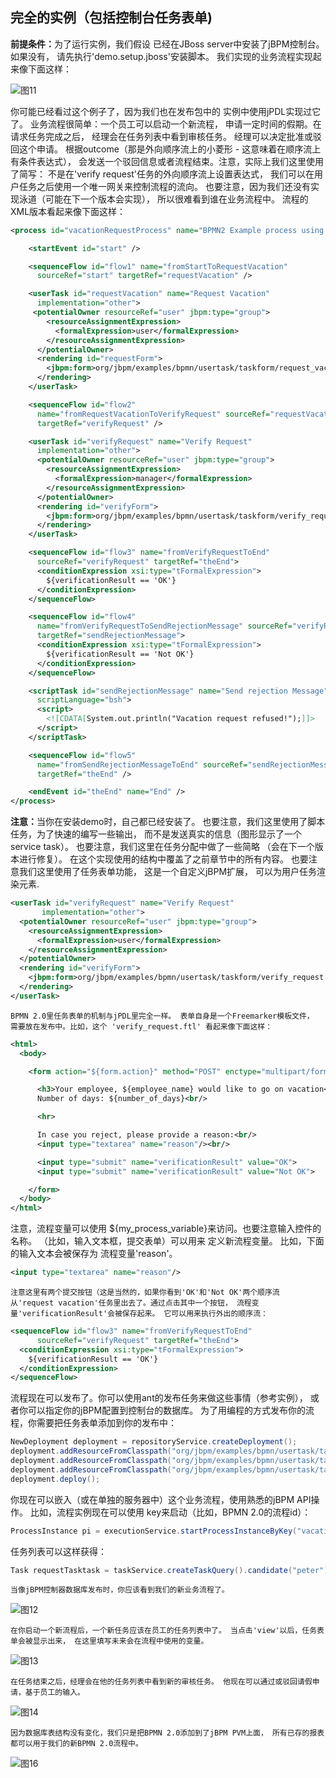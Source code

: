 ## 完全的实例（包括控制台任务表单)
<strong>前提条件：</strong>为了运行实例，我们假设 已经在JBoss server中安装了jBPM控制台。如果没有， 请先执行'demo.setup.jboss'安装脚本。
	我们实现的业务流程实现起来像下面这样：

![图11](/java框架/activiti/img/act12.png)

<p>
	你可能已经看过这个例子了，因为我们也在发布包中的 实例中使用jPDL实现过它了。 
	业务流程很简单：一个员工可以启动一个新流程， 申请一定时间的假期。在请求任务完成之后， 经理会在任务列表中看到审核任务。 经理可以决定批准或驳回这个申请。 根据outcome（那是外向顺序流上的小菱形 - 这意味着在顺序流上有条件表达式）， 会发送一个驳回信息或者流程结束。注意，实际上我们这里使用了简写： 不是在'verify request'任务的外向顺序流上设置表达式， 我们可以在用户任务之后使用一个唯一网关来控制流程的流向。 也要注意，因为我们还没有实现泳道（可能在下一个版本会实现）， 所以很难看到谁在业务流程中。 
	流程的XML版本看起来像下面这样：

```xml
<process id="vacationRequestProcess" name="BPMN2 Example process using task forms">

    <startEvent id="start" />

    <sequenceFlow id="flow1" name="fromStartToRequestVacation"
      sourceRef="start" targetRef="requestVacation" />

    <userTask id="requestVacation" name="Request Vacation"
      implementation="other">
     <potentialOwner resourceRef="user" jbpm:type="group">
        <resourceAssignmentExpression>
          <formalExpression>user</formalExpression>
        </resourceAssignmentExpression>
      </potentialOwner>
      <rendering id="requestForm">
        <jbpm:form>org/jbpm/examples/bpmn/usertask/taskform/request_vacation.ftl</jbpm:form>
      </rendering>
    </userTask>

    <sequenceFlow id="flow2"
      name="fromRequestVacationToVerifyRequest" sourceRef="requestVacation"
      targetRef="verifyRequest" />

    <userTask id="verifyRequest" name="Verify Request"
      implementation="other">
      <potentialOwner resourceRef="user" jbpm:type="group">
        <resourceAssignmentExpression>
          <formalExpression>manager</formalExpression>
        </resourceAssignmentExpression>
      </potentialOwner>
      <rendering id="verifyForm">
        <jbpm:form>org/jbpm/examples/bpmn/usertask/taskform/verify_request.ftl</jbpm:form>
      </rendering>
    </userTask>

    <sequenceFlow id="flow3" name="fromVerifyRequestToEnd"
      sourceRef="verifyRequest" targetRef="theEnd">
      <conditionExpression xsi:type="tFormalExpression">
        ${verificationResult == 'OK'}
      </conditionExpression>
    </sequenceFlow>

    <sequenceFlow id="flow4"
      name="fromVerifyRequestToSendRejectionMessage" sourceRef="verifyRequest"
      targetRef="sendRejectionMessage">
      <conditionExpression xsi:type="tFormalExpression">
        ${verificationResult == 'Not OK'}
      </conditionExpression>
    </sequenceFlow>

    <scriptTask id="sendRejectionMessage" name="Send rejection Message"
      scriptLanguage="bsh">
      <script>
        <![CDATA[System.out.println("Vacation request refused!");]]>
      </script>
    </scriptTask>

    <sequenceFlow id="flow5"
      name="fromSendRejectionMessageToEnd" sourceRef="sendRejectionMessage"
      targetRef="theEnd" />

    <endEvent id="theEnd" name="End" />
</process>

```
<strong>注意：</strong>当你在安装demo时，自己都已经安装了。 也要注意，我们这里使用了脚本任务，为了快速的编写一些输出， 而不是发送真实的信息（图形显示了一个service task）。 也要注意，我们这里在任务分配中做了一些简略 （会在下一个版本进行修复）。 
	在这个实现使用的结构中覆盖了之前章节中的所有内容。 也要注意我们这里使用了任务表单功能， 这是一个自定义jBPM扩展， 可以为用户任务渲染元素.

```xml
<userTask id="verifyRequest" name="Verify Request"
       implementation="other">
  <potentialOwner resourceRef="user" jbpm:type="group">
    <resourceAssignmentExpression>
      <formalExpression>user</formalExpression>
    </resourceAssignmentExpression>
  </potentialOwner>
  <rendering id="verifyForm">
    <jbpm:form>org/jbpm/examples/bpmn/usertask/taskform/verify_request.ftl</jbpm:form>
  </rendering>
</userTask>
```
	BPMN 2.0里任务表单的机制与jPDL里完全一样。 表单自身是一个Freemarker模板文件， 需要放在发布中。比如，这个 'verify_request.ftl' 看起来像下面这样：

</p>

```xml
<html>
  <body>

    <form action="${form.action}" method="POST" enctype="multipart/form-data">

      <h3>Your employee, ${employee_name} would like to go on vacation</h3>
      Number of days: ${number_of_days}<br/>

      <hr>

      In case you reject, please provide a reason:<br/>
      <input type="textarea" name="reason"/><br/>

      <input type="submit" name="verificationResult" value="OK">
      <input type="submit" name="verificationResult" value="Not OK">

    </form>
  </body>
</html>
```
<p>
	注意，流程变量可以使用 ${my_process_variable}来访问。也要注意输入控件的名称。 （比如，输入文本框，提交表单）可以用来 定义新流程变量。 比如，下面的输入文本会被保存为 流程变量'reason'。

```xml
<input type="textarea" name="reason"/>
```
	注意这里有两个提交按钮（这是当然的，如果你看到'OK'和'Not OK'两个顺序流 从'request vacation'任务里出去了。通过点击其中一个按钮， 流程变量'verificationResult'会被保存起来。 它可以用来执行外出的顺序流： 

```xml
<sequenceFlow id="flow3" name="fromVerifyRequestToEnd"
      sourceRef="verifyRequest" targetRef="theEnd">
  <conditionExpression xsi:type="tFormalExpression">
    ${verificationResult == 'OK'}
  </conditionExpression>
</sequenceFlow>
```
</p>
<p>
流程现在可以发布了。你可以使用ant的发布任务来做这些事情（参考实例）， 或者你可以指定你的jBPM配置到控制台的数据库。 为了用编程的方式发布你的流程，你需要把任务表单添加到你的发布中：

```java
NewDeployment deployment = repositoryService.createDeployment();
deployment.addResourceFromClasspath("org/jbpm/examples/bpmn/usertask/taskform/vacationrequest.bpmn.xml");
deployment.addResourceFromClasspath("org/jbpm/examples/bpmn/usertask/taskform/request_vacation.ftl");
deployment.addResourceFromClasspath("org/jbpm/examples/bpmn/usertask/taskform/verify_request.ftl");
deployment.deploy();
```
</p>
<p>
	你现在可以嵌入（或在单独的服务器中）这个业务流程，使用熟悉的jBPM API操作。 比如，流程实例现在可以使用 key来启动（比如，BPMN 2.0的流程id）：

```java
ProcessInstance pi = executionService.startProcessInstanceByKey("vacationRequestProcess");
```

任务列表可以这样获得：

```java
Task requestTasktask = taskService.createTaskQuery().candidate("peter").uniqueResult();
```
	当像jBPM控制器数据库发布时，你应该看到我们的新业务流程了。
</p>

![图12](/java框架/activiti/img/act13.png)

	在你启动一个新流程后，一个新任务应该在员工的任务列表中了。 当点击'view'以后，任务表单会被显示出来， 在这里填写未来会在流程中使用的变量。 

![图13](/java框架/activiti/img/act14.png)

	在任务结束之后，经理会在他的任务列表中看到新的审核任务。 他现在可以通过或驳回请假申请，基于员工的输入。 

![图14](/java框架/activiti/img/act15.png)

	因为数据库表结构没有变化，我们只是把BPMN 2.0添加到了jBPM PVM上面， 所有已存的报表都可以用于我们的新BPMN 2.0流程中。

![图16](/java框架/activiti/img/act16.png)


